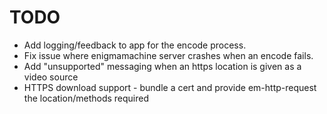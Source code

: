 TODO
====

* Add logging/feedback to app for the encode process.
* Fix issue where enigmamachine server crashes when an encode fails.
* Add "unsupported" messaging when an https location is given as a video source
* HTTPS download support - bundle a cert and provide em-http-request the location/methods required
